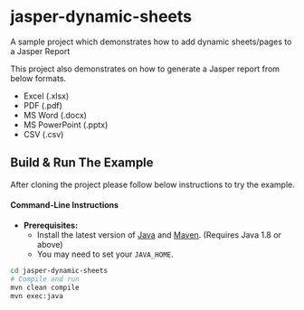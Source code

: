 # jasper-dynamic-sheets
A sample project which demonstrates how to add dynamic sheets/pages to a Jasper Report

This project also demonstrates on how to generate a Jasper report from below formats.

* Excel (.xlsx)
* PDF (.pdf)
* MS Word (.docx)
* MS PowerPoint (.pptx)
* CSV (.csv)


## Build & Run The Example

After cloning the project please follow below instructions to try the example.

#### Command-Line Instructions

* **Prerequisites:**
    * Install the latest version of [Java](http//java.com) and [Maven](http://maven.apache.org/download.html). (Requires Java 1.8 or above)
    * You may need to set your `JAVA_HOME`.

```bash
cd jasper-dynamic-sheets
# Compile and run
mvn clean compile
mvn exec:java
```
